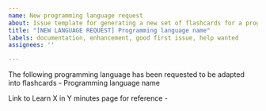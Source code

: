 ```yaml
---
name: New programming language request
about: Issue template for generating a new set of flashcards for a programming language
title: "[NEW LANGUAGE REQUEST] Programming language name"
labels: documentation, enhancement, good first issue, help wanted
assignees: ''

---
```


The following programming language has been requested to be adapted into flashcards - Programming language name

Link to Learn X in Y minutes page for reference -
